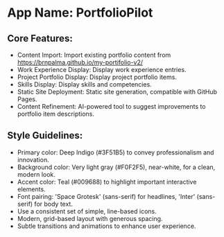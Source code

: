# **App Name**: PortfolioPilot

## Core Features:

- Content Import: Import existing portfolio content from https://brnpalma.github.io/my-portifolio-v2/
- Work Experience Display: Display work experience entries.
- Project Portfolio Display: Display project portfolio items.
- Skills Display: Display skills and competencies.
- Static Site Deployment: Static site generation, compatible with GitHub Pages.
- Content Refinement: AI-powered tool to suggest improvements to portfolio item descriptions.

## Style Guidelines:

- Primary color: Deep Indigo (#3F51B5) to convey professionalism and innovation.
- Background color: Very light gray (#F0F2F5), near-white, for a clean, modern look.
- Accent color: Teal (#009688) to highlight important interactive elements.
- Font pairing: 'Space Grotesk' (sans-serif) for headlines, 'Inter' (sans-serif) for body text.
- Use a consistent set of simple, line-based icons.
- Modern, grid-based layout with generous spacing.
- Subtle transitions and animations to enhance user experience.